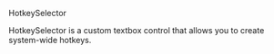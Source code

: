 HotkeySelector 

HotkeySelector is a custom textbox control that allows you to create system-wide hotkeys. 
